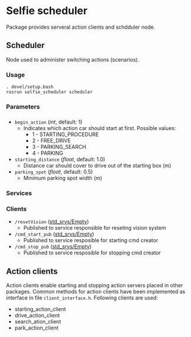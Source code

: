# Selfie scheduler
Package provides serveral action clients and schdduler node.

## Scheduler
Node used to administer switching actions (scenarios).

### Usage
```
. devel/setup.bash
rosrun selfie_scheduler scheduler
```

### Parameters
###
- `begin_action` (*int*, default: 1)
  - Indicates which action car should start at first. Possible values:
    - 1 - STARTING_PROCEDURE
    - 2 - FREE_DRIVE
    - 3 - PARKING_SEARCH
    - 4 - PARKING
- `starting_distance` (*float*, default: 1.0)
  - Distance car should cover to drive out of the starting box (m)
- `parking_spot` (*float*, default: 0.5)
  - Minimum parking spot width (m)


### Services
### Clients
- `/resetVision` ([std_srvs/Empty](http://docs.ros.org/melodic/api/std_srvs/html/srv/Empty.html))
  - Published to service responsible for reseting vision system
- `/cmd_start_pub` ([std_srvs/Empty](http://docs.ros.org/melodic/api/std_srvs/html/srv/Empty.html))
  - Published to service resposible for starting cmd creator
- `/cmd_stop_pub` ([std_srvs/Empty](http://docs.ros.org/melodic/api/std_srvs/html/srv/Empty.html))
  - Published to service resposible for stopping cmd creator

## Action clients
Action clients enable starting and stopping action servers placed in other packages.
Common methods for action clients have been implemented as interface in file `client_interface.h`.
Following clients are used:
* starting_action_client
* drive_action_client
* search_ation_client
* park_action_client

